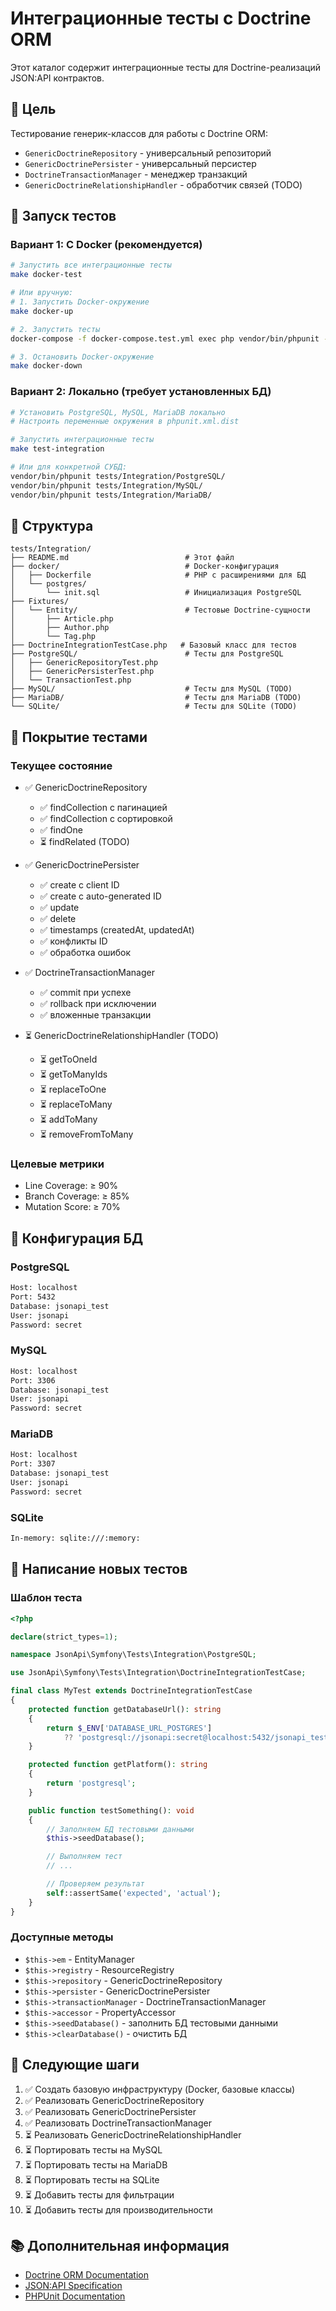 # Интеграционные тесты с Doctrine ORM

Этот каталог содержит интеграционные тесты для Doctrine-реализаций JSON:API контрактов.

## 🎯 Цель

Тестирование генерик-классов для работы с Doctrine ORM:
- `GenericDoctrineRepository` - универсальный репозиторий
- `GenericDoctrinePersister` - универсальный персистер
- `DoctrineTransactionManager` - менеджер транзакций
- `GenericDoctrineRelationshipHandler` - обработчик связей (TODO)

## 🐳 Запуск тестов

### Вариант 1: С Docker (рекомендуется)

```bash
# Запустить все интеграционные тесты
make docker-test

# Или вручную:
# 1. Запустить Docker-окружение
make docker-up

# 2. Запустить тесты
docker-compose -f docker-compose.test.yml exec php vendor/bin/phpunit --testsuite=Integration

# 3. Остановить Docker-окружение
make docker-down
```

### Вариант 2: Локально (требует установленных БД)

```bash
# Установить PostgreSQL, MySQL, MariaDB локально
# Настроить переменные окружения в phpunit.xml.dist

# Запустить интеграционные тесты
make test-integration

# Или для конкретной СУБД:
vendor/bin/phpunit tests/Integration/PostgreSQL/
vendor/bin/phpunit tests/Integration/MySQL/
vendor/bin/phpunit tests/Integration/MariaDB/
```

## 📁 Структура

```
tests/Integration/
├── README.md                          # Этот файл
├── docker/                            # Docker-конфигурация
│   ├── Dockerfile                     # PHP с расширениями для БД
│   └── postgres/
│       └── init.sql                   # Инициализация PostgreSQL
├── Fixtures/
│   └── Entity/                        # Тестовые Doctrine-сущности
│       ├── Article.php
│       ├── Author.php
│       └── Tag.php
├── DoctrineIntegrationTestCase.php   # Базовый класс для тестов
├── PostgreSQL/                        # Тесты для PostgreSQL
│   ├── GenericRepositoryTest.php
│   ├── GenericPersisterTest.php
│   └── TransactionTest.php
├── MySQL/                             # Тесты для MySQL (TODO)
├── MariaDB/                           # Тесты для MariaDB (TODO)
└── SQLite/                            # Тесты для SQLite (TODO)
```

## 🧪 Покрытие тестами

### Текущее состояние

- ✅ GenericDoctrineRepository
  - ✅ findCollection с пагинацией
  - ✅ findCollection с сортировкой
  - ✅ findOne
  - ⏳ findRelated (TODO)

- ✅ GenericDoctrinePersister
  - ✅ create с client ID
  - ✅ create с auto-generated ID
  - ✅ update
  - ✅ delete
  - ✅ timestamps (createdAt, updatedAt)
  - ✅ конфликты ID
  - ✅ обработка ошибок

- ✅ DoctrineTransactionManager
  - ✅ commit при успехе
  - ✅ rollback при исключении
  - ✅ вложенные транзакции

- ⏳ GenericDoctrineRelationshipHandler (TODO)
  - ⏳ getToOneId
  - ⏳ getToManyIds
  - ⏳ replaceToOne
  - ⏳ replaceToMany
  - ⏳ addToMany
  - ⏳ removeFromToMany

### Целевые метрики

- Line Coverage: ≥ 90%
- Branch Coverage: ≥ 85%
- Mutation Score: ≥ 70%

## 🔧 Конфигурация БД

### PostgreSQL

```bash
Host: localhost
Port: 5432
Database: jsonapi_test
User: jsonapi
Password: secret
```

### MySQL

```bash
Host: localhost
Port: 3306
Database: jsonapi_test
User: jsonapi
Password: secret
```

### MariaDB

```bash
Host: localhost
Port: 3307
Database: jsonapi_test
User: jsonapi
Password: secret
```

### SQLite

```bash
In-memory: sqlite:///:memory:
```

## 📝 Написание новых тестов

### Шаблон теста

```php
<?php

declare(strict_types=1);

namespace JsonApi\Symfony\Tests\Integration\PostgreSQL;

use JsonApi\Symfony\Tests\Integration\DoctrineIntegrationTestCase;

final class MyTest extends DoctrineIntegrationTestCase
{
    protected function getDatabaseUrl(): string
    {
        return $_ENV['DATABASE_URL_POSTGRES']
            ?? 'postgresql://jsonapi:secret@localhost:5432/jsonapi_test?serverVersion=16&charset=utf8';
    }

    protected function getPlatform(): string
    {
        return 'postgresql';
    }

    public function testSomething(): void
    {
        // Заполняем БД тестовыми данными
        $this->seedDatabase();

        // Выполняем тест
        // ...

        // Проверяем результат
        self::assertSame('expected', 'actual');
    }
}
```

### Доступные методы

- `$this->em` - EntityManager
- `$this->registry` - ResourceRegistry
- `$this->repository` - GenericDoctrineRepository
- `$this->persister` - GenericDoctrinePersister
- `$this->transactionManager` - DoctrineTransactionManager
- `$this->accessor` - PropertyAccessor
- `$this->seedDatabase()` - заполнить БД тестовыми данными
- `$this->clearDatabase()` - очистить БД

## 🚀 Следующие шаги

1. ✅ Создать базовую инфраструктуру (Docker, базовые классы)
2. ✅ Реализовать GenericDoctrineRepository
3. ✅ Реализовать GenericDoctrinePersister
4. ✅ Реализовать DoctrineTransactionManager
5. ⏳ Реализовать GenericDoctrineRelationshipHandler
6. ⏳ Портировать тесты на MySQL
7. ⏳ Портировать тесты на MariaDB
8. ⏳ Портировать тесты на SQLite
9. ⏳ Добавить тесты для фильтрации
10. ⏳ Добавить тесты для производительности

## 📚 Дополнительная информация

- [Doctrine ORM Documentation](https://www.doctrine-project.org/projects/orm.html)
- [JSON:API Specification](https://jsonapi.org/)
- [PHPUnit Documentation](https://phpunit.de/)

